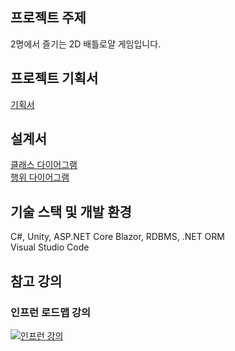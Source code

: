 ## 프로젝트 주제
2명에서 즐기는 2D 배틀로얄 게임입니다.
## 프로젝트 기획서
[기획서](https://github.com/Joseph-Cha/JustFight_Client/blob/main/Design/Design.md)
## 설계서
[클래스 다이어그램](https://github.com/Joseph-Cha/JustFight_Client/blob/main/Design/ClassDiagram.md)\
[행위 다이어그램](https://github.com/Joseph-Cha/JustFight_Client/blob/main/Design/BehaviorDesign.md)
## 기술 스택 및 개발 환경
C#, Unity, ASP.NET Core Blazor, RDBMS, .NET ORM\
Visual Studio Code
## 참고 강의
### 인프런 로드맵 강의
[![인프런 강의](https://user-images.githubusercontent.com/75019048/107851300-48083780-6e4c-11eb-94a4-86d3394f143a.JPG)](https://www.inflearn.com/roadmaps/355)
